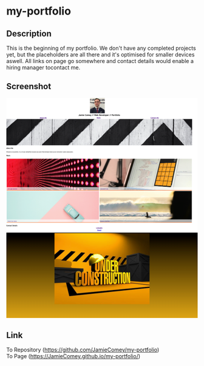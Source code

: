 # my-portfolio

## Description

This is the beginning of my portfolio. We don't have any completed projects yet, but the placeholders are all there and it's optimised for smaller devices aswell. 
All links on page go somewhere and contact details would enable a hiring manager tocontact me. 

## Screenshot

![Completed Webpage](/images/complete.png)
![Completed Webpage](/images/completePortfolio.png)

## Link

To Repository (https://github.com/JamieComey/my-portfolio)   
To Page (https://JamieComey.github.io/my-portfolio/)  